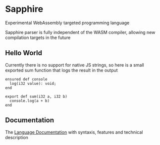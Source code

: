 # Sapphire

Experimental WebAssembly targeted programming language

Sapphire parser is fully independent of the WASM compiler, allowing new compilation targets in the future

## Hello World

Currently there is no support for native JS strings, so here is a small exported sum function that logs the result in the output

```
ensured def console
  log(i32 value): void;
end

export def sum(i32 a, i32 b)
  console.log(a + b)
end
```

## Documentation

The [Language Documentation](docs/lang.md) with syntaxis, features and technical description